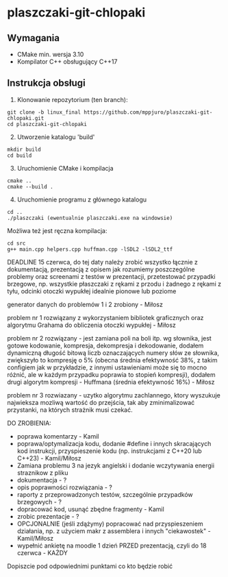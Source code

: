 # plaszczaki-git-chlopaki
## Wymagania
- CMake min. wersja 3.10
- Kompilator C++ obsługujący C++17
## Instrukcja obsługi
1. Klonowanie repozytorium (ten branch):
```console
git clone -b linux_final https://github.com/mppjuro/plaszczaki-git-chlopaki.git
cd plaszczaki-git-chlopaki
```
2. Utworzenie katalogu 'build'
```console
mkdir build
cd build
```
3. Uruchomienie CMake i kompilacja
```console
cmake ..
cmake --build .
```
4. Uruchomienie programu z głównego katalogu
```console
cd ..
./plaszczaki (ewentualnie plaszczaki.exe na windowsie)
```
Możliwa też jest ręczna kompilacja:
```console
cd src
g++ main.cpp helpers.cpp huffman.cpp -lSDL2 -lSDL2_ttf
```

DEADLINE 15 czerwca, do tej daty należy zrobić wszystko łącznie z dokumentacją, prezentacją z opisem jak rozumiemy poszczególne problemy oraz screenami z testów w prezentacji, przetestować przypadki brzegowe, np. wszystkie płaszczaki z rękami z przodu i żadnego z rękami z tyłu, odcinki otoczki wypukłej idealnie pionowe lub poziome

generator danych do problemów 1 i 2 zrobiony - Miłosz

problem nr 1 rozwiązany z wykorzystaniem bibliotek graficznych oraz algorytmu Grahama do obliczenia otoczki wypukłej - Miłosz

problem nr 2 rozwiązany - jest zamiana poli na boli itp. wg słownika, jest gotowe kodowanie, kompresja, dekompresja i dekodowanie, dodałem dynamiczną długość bitową liczb oznaczających numery słów ze słownika, zwiększyło to kompresję o 5% (obecna średnia efektywność 38%, z takim configiem jak w przykładzie, z innymi ustawieniami może się to mocno różnić, ale w każdym przypadku poprawia to stopień kompresji), dodałem drugi algorytm kompresji - Huffmana (średnia efektywność 16%) - Miłosz

problem nr 3 rozwiazany - uzytko algorytmu zachlannego, ktory wyszukuje najwieksza mozliwą wartość do przejścia, tak aby zminimalizować przystanki, na których strażnik musi czekać.

DO ZROBIENIA:
- poprawa komentarzy - Kamil
- poprawa/optymalizacja kodu, dodanie #define i innych skracających kod instrukcji, przyspieszenie kodu (np. instrukcjami z C++20 lub C++23) - Kamil/Miłosz
- Zamiana problemu 3 na jezyk angielski i dodanie wczytywania energii straznikow z pliku
- dokumentacja - ?
- opis poprawności rozwiązania - ?
- raporty z przeprowadzonych testów, szczególnie przypadków brzegowych - ?
- dopracować kod, usunąć zbędne fragmenty - Kamil
- zrobic prezentacje - ?
- OPCJONALNIE (jeśli zdążymy) popracować nad przyspieszeniem działania, np. z użyciem makr z assemblera i innych "ciekawostek" - Kamil/Miłosz
- wypełnić ankietę na moodle 1 dzień PRZED prezentacją, czyli do 18 czerwca - KAŻDY

Dopiszcie pod odpowiednimi punktami co kto będzie robić
